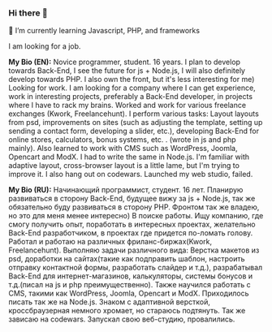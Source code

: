 ### Hi there 👋

🌱 I’m currently learning Javascript, PHP, and frameworks

I am looking for a job.

**My Bio (EN):** 
Novice programmer, student. 16 years. I plan to develop towards Back-End, I see the future for js + Node.js, I will also definitely develop towards PHP. I also own the front, but it's less interesting for me) Looking for work. I am looking for a company where I can get experience, work in interesting projects, preferably a Back-End developer, in projects where I have to rack my brains.
Worked and work for various freelance exchanges (Kwork, Freelancehunt).
I perform various tasks: Layout layouts from psd, improvements on sites (such as adjusting the template, setting up sending a contact form, developing a slider, etc.), developing Back-End for online stores, calculators, bonus systems, etc. . (wrote in js and php mainly).
Also learned to work with CMS such as WordPress, Joomla, Opencart and ModX.
I had to write the same in Node.js.
I'm familiar with adaptive layout, cross-browser layout is a little lame, but I'm trying to improve it.
I also hang out on codewars.
Launched my web studio, failed.

**My Bio (RU):**
Начинающий программист, студент. 16 лет. Планирую развиваться в сторону Back-End, будущее вижу за js + Node.js, так же обязательно буду развиваться в сторону PHP. Фронтом так же владею, но это для меня менее интересно) В поиске работы. Ищу компанию, где смогу получить опыт, поработать в интересных проектах, желательно Back-End разработчиком, в проектах где придется по-ломать голову.
Работал и работаю на различных фриланс-биржах(Kwork, Freelancehunt).
Выполняю задачи различного вида: Верстка макетов из psd, доработки на сайтах(такие как подправить шаблон, настроить отправку контактной формы, разработать слайдер и т.д.), разрабатывал Back-End для интернет-магазинов, калькуляторы, системы бонусов и т.д.(писал на js и php преимущественно).
Также научился работать с CMS, такими как WordPress, Joomla, Opencart и ModX.
Приходилось писать так же на Node.js.
Знаком с адаптивной версткой, кроссбраузерная немного хромает, но стараюсь подтянуть.
Так же зависаю на codewars.
Запускал свою веб-студию, провалились.

